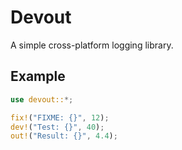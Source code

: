 # Devout
A simple cross-platform logging library.

## Example
```rust
use devout::*;

fix!("FIXME: {}", 12);
dev!("Test: {}", 40);
out!("Result: {}", 4.4);
```
